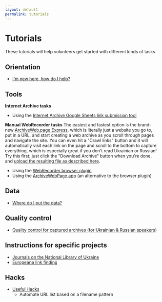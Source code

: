 ```yaml
---
layout: default
permalink: tutorials
---
```


# Tutorials

These tutorials will help volunteers get started with different kinds of tasks.

## Orientation
* [I'm new here, how do I help?](/orientation)

## Tools

**Internet Archive tasks**

* Using the [Internet Archive Google Sheets link submission tool](/ia-gsheets)

**Manual WebRecorder tasks**
The easiest and fastest option is the brand-new [ArchiveWeb.page Express](https://fast.archiveweb.page/#https://example.com/), which is literally just a website you go to, put in a URL, and start creating a web archive as you scroll through pages and navigate the site. You can even hit a "Crawl links" button and it will automatically visit each link on the page and scroll to the bottom to capture everything, which is especially great if you don't read Ukrainian or Russian! Try this first; just click the "Download Archive" button when you're done, and [upload the resulting file as described here](/data-upload).

* Using the [WebRecorder browser plugin](/webrecorder-plugin-instructions)
* Using the [ArchiveWebPage app](/archivewebpage-app-instructions) (an alternative to the browser plugin)


## Data
* [Where do I put the data?](/data-upload)

## Quality control
* [Quality control for captured archives (for Ukrainian & Russian speakers)](/qc)

## Instructions for specific projects
* [Journals on the National Library of Ukraine](/nbuv-journals)
* [Europeana link finding](/europeana)

## Hacks
* [Useful Hacks](https://www.sucho.org/hacks)
  * Automate URL list based on a filename pattern
